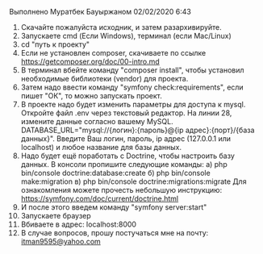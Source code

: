 Выполнено Муратбек Бауыржаном 02/02/2020 6:43

1) Скачайте пожалуйста исходник, и затем разархивируйте.
2) Запускаете cmd (Если Windows), терминал (если Mac/Linux)
3) cd "путь к проекту"
4) Если не установлен composer, скачиваете по ссылке https://getcomposer.org/doc/00-intro.md
5) В терминал вбейте команду "composer install", чтобы установил необходимые библиотеки (vendor) для проекта.
6) Затем надо ввести команду "symfony check:requirements", если пишет "ОК", то можно запускать проект.
7) В проекте надо будет изменить параметры для доступа к mysql. Откройте файл .env через текстовый редактор. На линии 28, измените данные согласно вашему MySQL. DATABASE_URL="mysql://{логин}:{пароль}@{ip адрес}:{порт}/{база данных}".
Введите Ваш логин, пароль, ip адрес (127.0.0.1 или localhost) и любое название для базы данных.
8) Надо будет ещё поработать с Doctrine, чтобы настроить базу данных. 
В консоли пропишите следующие команды:
а) php bin/console doctrine:database:create
б) php bin/console make:migration
в) php bin/console doctrine:migrations:migrate
Для ознакомления можете прочесть небольшую инструкцию: https://symfony.com/doc/current/doctrine.html
9) И после этого введем команду "symfony server:start"
10) Запускаете браузер
11) Вбиваете в адрес: localhost:8000
12) В случае вопросов, прошу постучаться мне на почту: itman9595@yahoo.com
